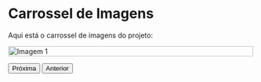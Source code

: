 # Carrossel de Imagens

Aqui está o carrossel de imagens do projeto:

<div style="width:100%; overflow:hidden; max-width:500px;">
  <div style="display: flex; transition: transform 0.5s ease;">
    <img src="https://exemplo.com/imagem1.jpg" alt="Imagem 1" style="width:100%; flex-shrink: 0;">
    <img src="https://exemplo.com/imagem2.jpg" alt="Imagem 2" style="width:100%; flex-shrink: 0;">
    <img src="https://exemplo.com/imagem3.jpg" alt="Imagem 3" style="width:100%; flex-shrink: 0;">
  </div>
</div>

<!-- Adicionando botões de navegação (simulação) -->
<button onclick="document.querySelector('div > div').style.transform = 'translateX(-100%)'">Próxima</button>
<button onclick="document.querySelector('div > div').style.transform = 'translateX(0)'">Anterior</button>
